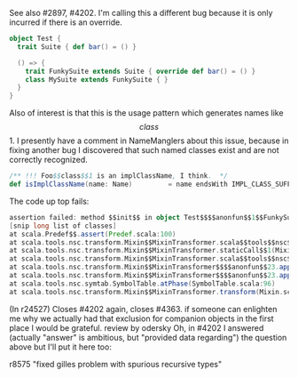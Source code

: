 See also #2897, #4202.  I'm calling this a different bug because it is only incurred if there is an override.
```scala
object Test {
  trait Suite { def bar() = () }

  () => {
    trait FunkySuite extends Suite { override def bar() = () }
    class MySuite extends FunkySuite { }
  }
}
```
Also of interest is that this is the usage pattern which generates names like $$class$$1.  I presently have a comment in NameManglers about this issue, because in fixing another bug I discovered that such named classes exist and are not correctly recognized.
```scala
/** !!! Foo$$class$$1 is an implClassName, I think.  */
def isImplClassName(name: Name)         = name endsWith IMPL_CLASS_SUFFIX
```
The code up top fails:
```scala
assertion failed: method $$init$$ in object Test$$$$anonfun$$1$$FunkySuite$$class$$1 in package <empty>
[snip long list of classes]  
at scala.Predef$$.assert(Predef.scala:100)
at scala.tools.nsc.transform.Mixin$$MixinTransformer.scala$$tools$$nsc$$transform$$Mixin$$MixinTransformer$$$$staticRef(Mixin.scala:578)
at scala.tools.nsc.transform.Mixin$$MixinTransformer.staticCall$$1(Mixin.scala:1163)
at scala.tools.nsc.transform.Mixin$$MixinTransformer.scala$$tools$$nsc$$transform$$Mixin$$MixinTransformer$$$$postTransform(Mixin.scala:1168)
at scala.tools.nsc.transform.Mixin$$MixinTransformer$$$$anonfun$$23.apply(Mixin.scala:1233)
at scala.tools.nsc.transform.Mixin$$MixinTransformer$$$$anonfun$$23.apply(Mixin.scala:1233)
at scala.tools.nsc.symtab.SymbolTable.atPhase(SymbolTable.scala:96)
at scala.tools.nsc.transform.Mixin$$MixinTransformer.transform(Mixin.scala:1233)
```
(In r24527) Closes #4202 again, closes #4363. if someone can enlighten me why we actually had that exclusion for companion objects in the first place I would be grateful. review by odersky
Oh, in #4202 I answered (actually "answer" is ambitious, but "provided data regarding") the question above but I'll put it here too:

r8575
"fixed gilles problem with spurious recursive types" 
